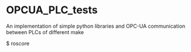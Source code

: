 # OPCUA_PLC_tests
An implementation of simple python libraries and OPC-UA communication between PLCs of different make

$ roscore

